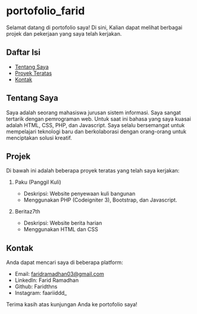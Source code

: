 # portofolio_farid
Selamat datang di portofolio saya! Di sini, Kalian dapat melihat berbagai projek dan pekerjaan yang saya telah kerjakan.

## Daftar Isi
- [Tentang Saya](#tentang-saya)
- [Proyek Teratas](#proyek-teratas)
- [Kontak](#kontak)

## Tentang Saya
Saya adalah seorang mahasiswa jurusan sistem informasi. Saya sangat tertarik dengan pemrograman web. Untuk saat ini bahasa yang saya kuasai adalah HTML, CSS, PHP, dan Javascript. Saya selalu bersemangat untuk mempelajari teknologi baru dan berkolaborasi dengan orang-orang untuk menciptakan solusi kreatif.

## Projek
Di bawah ini adalah beberapa proyek teratas yang telah saya kerjakan:

1. Paku (Panggil Kuli)
   - Deskripsi: Website penyewaan kuli bangunan
   - Menggunakan PHP (Codeigniter 3), Bootstrap, dan Javascript.

2. Beritaz7th
   - Deskripsi: Website berita harian
   - Menggunakan HTML dan CSS

## Kontak
Anda dapat mencari saya di beberapa platform:

- Email: faridramadhan03@gmail.com
- LinkedIn: Farid Ramadhan
- Github: Faridthns
- Instagram: faariiddd_

Terima kasih atas kunjungan Anda ke portofolio saya!
